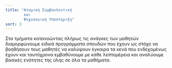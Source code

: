```yaml
---
title: "Ατομική Συμβουλευτική 
        και 
        Ψυχολογική Υποστήριξη"
sort: 3
---
```


Στα τμήματα κατανοώντας πλήρως τις ανάγκες των μαθητών διαμορφώνουμε ειδικά προγράμματα σπουδών που έχουν ως στόχο να βοηθήσουν
τους μαθητές να καλύψουν έγκαιρα τα κενά που ενδεχομένως έχουν και ταυτόχρονα εμβαθύνουμε με κάθε λεπτομέρεια και αναλύουμε βασικές
ενότητες της ύλης σε όλα τα μαθήματα.
